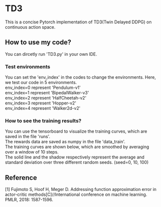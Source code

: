 # TD3
This is a concise Pytorch implementation of TD3(Twin Delayed DDPG) on continuous action space.<br />


## How to use my code?
You can dircetly run 'TD3.py' in your own IDE.<br />

### Test environments
You can set the 'env_index' in the codes to change the environments. Here, we test our code in 5 environments.<br />
env_index=0 represent 'Pendulum-v1'<br />
env_index=1 represent 'BipedalWalker-v3'<br />
env_index=2 represent 'HalfCheetah-v2'<br />
env_index=3 represent 'Hopper-v2'<br />
env_index=4 represent 'Walker2d-v2'<br />

### How to see the training results?
You can use the tensorboard to visualize the training curves, which are saved in the file 'runs'.<br />
The rewards data are saved as numpy in the file 'data_train'.<br />
The training curves are shown below,  which are smoothed by averaging over a window of 10 steps.<br />
The solid line and the shadow respectively represent the average and standard deviation over three different random seeds. (seed=0, 10, 100)<br />


## Reference
[1] Fujimoto S, Hoof H, Meger D. Addressing function approximation error in actor-critic methods[C]//International conference on machine learning. PMLR, 2018: 1587-1596.<br />
